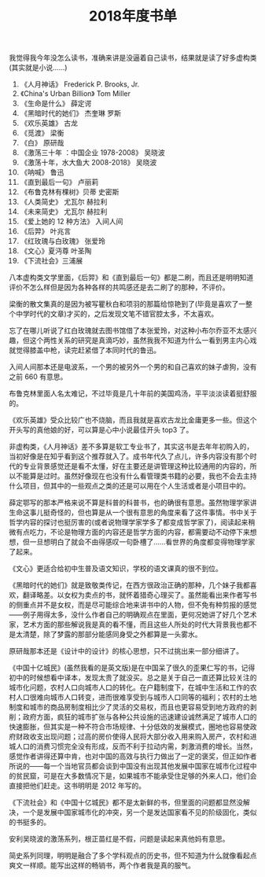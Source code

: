 ﻿---
title: 2018年度书单
tags: [阅读笔记]
---

我觉得我今年没怎么读书，准确来讲是没逼着自己读书，结果就是读了好多虚构类(其实就是小说……)

<!--truncate-->

1. 《人月神话》 Frederick P. Brooks, Jr.
2. 《China's Urban Billion》 Tom Miller
3. 《生命是什么》 薛定谔
4. 《黑暗时代的她们》 杰奎琳 罗斯
5. 《欢乐英雄》 古龙
6. 《觅渡》 梁衡
7. 《白》 原研哉
8. 《激荡三十年 ：中国企业 1978-2008》 吴晓波
9. 《激荡十年，水大鱼大 2008-2018》 吴晓波
10. 《呐喊》 鲁迅
11. 《直到最后一句》 卢丽莉
12. 《布鲁克林有棵树》贝蒂 史密斯
13. 《人类简史》 尤瓦尔 赫拉利
14. 《未来简史》 尤瓦尔 赫拉利
15. 《爱上她的 12 种方法》 入间人间
16. 《后羿》 叶兆言
17. 《红玫瑰与白玫瑰》 张爱玲
18. 《文心》夏沔尊 叶圣陶
19. 《下流社会》三浦展

八本虚构类文学里面，《后羿》和《直到最后一句》都是二刷，而且还是明明知道评价不怎么样但是因为各种各样的共鸣感还是去二刷了的那种，不评价。

梁衡的散文集真的是因为被写瞿秋白和项羽的那篇给惊艳到了(毕竟是喜欢了一整个中学时代的文章)才买的，之后发现文笔不错官腔太多，不太喜欢。

忘了在哪儿听说了红白玫瑰就去图书馆借了本张爱玲，对这种小布尔乔亚不太感兴趣，但这个两性关系的研究是真滴巧妙，虽然我我不知道为什么一看到男主内心戏就觉得膝盖中枪，读完赶紧借了本同时代的鲁迅。

入间人间那本还是电波系，一个男的被另外一个男的和自己喜欢的妹子虐狗，没有之前 660 有意思。

布鲁克林里面人名太难记，不过毕竟是几十年前的美国鸡汤，平平淡淡读着挺舒服的。

《欢乐英雄》受众比较广也不烧脑，而且我就是喜欢古龙比金庸更多一些。但这个开头写的真他娘的好，可以算是心中小说最佳开头 top3 了。

非虚构类，《人月神话》差不多算是软工专业书了，其实这书是去年年初购入的，当初好像是在知乎看到这个推荐就入了。成书年代久了点儿，许多内容没有那个时代的专业背景感觉还是看不太懂，好在主要还是讲管理这种比较通用的内容的，所以不能算是过时。虽然好像现在也没有什么看管理类书籍的必要，我也不会去主持什么项目，但其中的一些观点之类的还是可以用在个人生活或者是小项目中的。

薛定鄂写的那本严格来说不算是科普的科普书，也的确很有意思。虽然物理学家讲生命这事儿挺奇怪的，但也算是从一个很有意思的角度来看了这件事情。书中关于哲学内容的探讨也挺厉害的(或者说物理学家学多了都变成哲学家了)，阅读起来稍微有点吃力，不论是物理方面的内容还是哲学方面的内容，都需要动不动停下来想想，但一旦想明白了就会不由得感叹一句卧槽了……看世界的角度都变得物理学家了起来。

《文心》更适合给初中生普及语文知识，学校的语文课真的很不到位。

《黑暗时代的她们》就是致敬类传记，在西方很政治正确的那种，几个妹子我都喜欢，翻译略差。以女权为卖点的书，就怀着猎奇心理买了。虽然能看出来作者写书的侧重点并不是女权，而是尽可能综合地来讲书中的人物，但不免有种剪报的感觉——例子用得太多，没什么作者自己的明确观点在里面，更何况她讲了好几个艺术家，艺术方面的那些解说我是真的看不懂，而且这些人所处的时代大背景我也都不是太清楚，除了梦露的那部分能感同身受之外都算是一头雾水。

原研哉那本还是《设计中的设计》的核心思想，只不过挑出来一部分细讲了。

《中国十亿城民》(虽然我看的是英文版)是在中国呆了很久的歪果仁写的书，记得初中的时候想看中译本，发现太贵了就没买。总之是关于自己一直还算比较关注的城市化问题，农村人口向城市人口的转化。在户籍制度下，在城中生活和工作的农村人口很难向城市人口转变，进而很难享受到与城市人口同等的福利；农村的土地制度和城市的商品房制度相比少了灵活的交易权，而且也更容易受到地方政府的剥削；政府方面，疯狂的城市扩张与各种公共设施的迅速建设诚然满足了城市人口的快速膨胀，但其实是一种不符合市场规律、十分低效的发展模式，圈地也容易使政府财政收支出现问题；过高的房价使得人民将大部分收入用来购入房产，农村和进城人口的消费习惯完全没有形成，反而不利于拉动内需，刺激消费的增长。当然，感觉作者讲得还算中肯，也对中国的高效与执行力做出了一定的褒奖，但正如作者所说的——每一个当地官员都会谈到中国没有出现其他发展中国家在城市化过程中的贫民窟，可是在大多数情况下是，如果城市不能承受住足够的外来人口，他们会直接把他们赶走。这书明明是 2012 年写的。

《下流社会》和《中国十亿城民》都不是太新鲜的书，但里面的问题都显然没解决，一个是发展中国家城市化的冲突，另一个是发达国家看不见的阶级固化，类似的书挺多的。

安利吴晓波的激荡系列，根正苗红是不假，问题是读起来真他妈有意思。

简史系列同理，明明是融合了多个学科观点的历史书，但不知道为什么就像看起点爽文一样顺。能写出这样的畅销书，两个作者我是真的服气。
